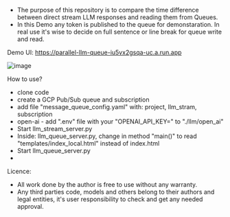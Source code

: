 - The purpose of this repository is to compare the time difference between direct stream LLM responses and reading them from Queues. 
- In this Demo any token is published to the queue for demonstaration. In real use it's wise to decide on full sentence or line break for queue write and read.

Demo UI: https://parallel-llm-queue-iu5vx2gsqa-uc.a.run.app 

![image](https://github.com/konnir/llm_straem_from_queue/assets/119952960/c68a35f3-3941-40f6-8b48-9342c009f5cc)

How to use?
- clone code
- create a GCP Pub/Sub queue and subscription
- add file "message_queue_config.yaml" with: project, llm_stram, subscription
- open-ai - add ".env" file with your "OPENAI_API_KEY=" to "./llm/open_ai"
- Start llm_stream_server.py
- Inside: llm_queue_server.py, change in method "main()" to read "templates/index_local.html" instead of index.html
- Start llm_queue_server.py
- 


Licence: 
- All work done by the author is free to use without any warranty.
- Any third parties code, models and others belong to their authors and legal entities, it's user responsibility to check and get any needed approval. 
